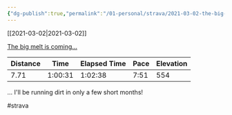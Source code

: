 ```yaml
---
{"dg-publish":true,"permalink":"/01-personal/strava/2021-03-02-the-big-melt-is-coming/"}
---
```



[[2021-03-02\|2021-03-02]]

[The big melt is coming...](https://www.strava.com/activities/4880387717)

| Distance | Time    | Elapsed Time | Pace | Elevation |
| -------- | ------- | ------------ | ---- | --------- |
| 7.71     | 1:00:31 | 1:02:38      | 7:51 | 554       |


... I'll be running dirt in only a few short months!

#strava
